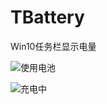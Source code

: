 # TBattery
Win10任务栏显示电量

![使用电池](C:\Users\saltyfish\Desktop\电池.png)

![充电中](https://github.com/sleepinging/TBattery/blob/master/%E5%85%85%E7%94%B5.png)
